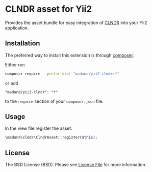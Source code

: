 # CLNDR asset for Yii2
Provides the asset bundle for easy integration of [CLNDR](https://github.com/kylestetz/CLNDR) into your Yii2 application.


## Installation

The preferred way to install this extension is through [composer](http://getcomposer.org/download/).

Either run

```bash
composer require --prefer-dist "madand/yii2-clndr:*"
```

or add

```
"madand/yii2-clndr": "*"
```

to the `require` section of your `composer.json` file.


## Usage

In the view file register the asset:

```php
\madand\clndr\ClndrAsset::register($this);
```


## License

The BSD License (BSD). Please see [License File](LICENSE.md) for more information.

